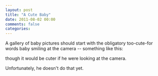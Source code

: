 ```yaml
---
layout: post
title: "A Cute Baby"
date: 2011-08-02 00:00
comments: false
categories:  
---
```

A gallery of baby pictures should start with the obligatory
too-cute-for words baby smiling at the camera -- something like this:


though it would be cuter if he were looking at the camera. 

Unfortunately, he doesn't do that yet.